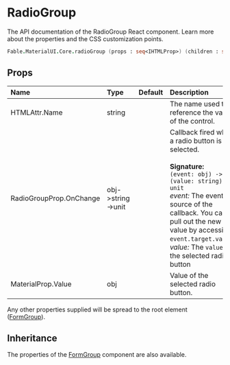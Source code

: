 # RadioGroup

<p class="description">The API documentation of the RadioGroup React component. Learn more about the properties and the CSS customization points.</p>

```fsharp
Fable.MaterialUI.Core.radioGroup (props : seq<IHTMLProp>) (children : seq<ReactElement>) : ReactElement
```



## Props

| Name | Type | Default | Description |
|:-----|:-----|:--------|:------------|
| <span class="prop-name">HTMLAttr.Name</span> | <span class="prop-type">string</span> |   | The name used to reference the value of the control. |
| <span class="prop-name">RadioGroupProp.OnChange</span> | <span class="prop-type">obj->string->unit</span> |   | Callback fired when a radio button is selected.<br><br>**Signature:**<br>`(event: obj) -> (value: string) -> unit`<br>*event:* The event source of the callback. You can pull out the new value by accessing `event.target.value`.<br>*value:* The `value` of the selected radio button |
| <span class="prop-name">MaterialProp.Value</span> | <span class="prop-type">obj</span> |   | Value of the selected radio button. |

Any other properties supplied will be spread to the root element ([FormGroup](#/api/form-group)).

## Inheritance

The properties of the [FormGroup](#/api/form-group) component are also available.
<!-- You can take advantage of this behavior to [target nested components](/guides/api/#spread). -->

<!--## Demos-->

<!--- [Selection Controls](/demos/selection-controls/)-->


